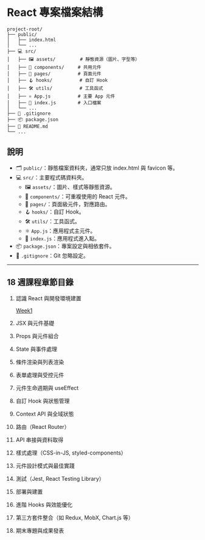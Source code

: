 # React 專案檔案結構

```text
project-root/
├── public/
│   ├── index.html
│   └── ...
├── 💻 src/
│   ├── 🖼️ assets/         # 靜態資源（圖片、字型等）
│   ├── 🧩 components/     # 共用元件
│   ├── 📄 pages/          # 頁面元件
│   ├── 🪝 hooks/          # 自訂 Hook
│   ├── 🛠️ utils/          # 工具函式
│   ├── ⚛️ App.js          # 主要 App 元件
│   ├── 🚀 index.js        # 入口檔案
│   └── ...
├── 🙈 .gitignore
├── 📦 package.json
├── 📖 README.md
└── ...
```

## 說明

- 🗂️ `public/`：靜態檔案資料夾，通常只放 index.html 與 favicon 等。
- 💻 `src/`：主要程式碼資料夾。
  - 🖼️ `assets/`：圖片、樣式等靜態資源。
  - 🧩 `components/`：可重複使用的 React 元件。
  - 📄 `pages/`：頁面級元件，對應路由。
  - 🪝 `hooks/`：自訂 Hook。
  - 🛠️ `utils/`：工具函式。
  - ⚛️ `App.js`：應用程式主元件。
  - 🚀 `index.js`：應用程式進入點。
- 📦 `package.json`：專案設定與相依套件。
- 🙈 `.gitignore`：Git 忽略設定。

---

## 18 週課程章節目錄

1. 認識 React 與開發環境建置

   [Week1](./course/week01.md)
3. JSX 與元件基礎
4. Props 與元件組合
5. State 與事件處理
6. 條件渲染與列表渲染
7. 表單處理與受控元件
8. 元件生命週期與 useEffect
9. 自訂 Hook 與狀態管理
10. Context API 與全域狀態
11. 路由（React Router）
12. API 串接與資料取得
13. 樣式處理（CSS-in-JS, styled-components）
14. 元件設計模式與最佳實踐
15. 測試（Jest, React Testing Library）
16. 部署與建置
17. 進階 Hooks 與效能優化
18. 第三方套件整合（如 Redux, MobX, Chart.js 等）
19. 期末專題與成果發表
